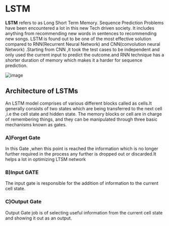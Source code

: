 # LSTM

**LSTM** refers to as Long Short Term Memory. Sequence Prediction Problems have been encountered a lot in this new Tech driven society. It includes anything from recommending new words in sentences to recommending new songs. LSTM is found out to be one of the most effective solution compared to RNN(Recurrent Neural Network) and CNN(convolution neural Network) .Starting from CNN ,it took the test cases to be independent and only used the current input to predict the outcome.and RNN technique has a shorter duration of memory which makes it a harder for sequence 
prediction.

![image](https://user-images.githubusercontent.com/55499361/163659240-23ad94db-8ba5-4e38-b8a4-500c44c7229f.png)

## Architecture of LSTMs
An LSTM model comprises of various different blocks called as cells.It generally consists of two states which are being transferred to the next cell ,i.e the cell state and hidden state. The memory blocks or cell are in charge of remembering things, and they can be manipulated through three basic mechanisms known as gates.

### A)Forget Gate
In this Gate ,when this point is reached the information which is no longer further required in the process any further is dropped out or discarded.It helps a lot in optimizing LTSM network

### B)Input GATE

The input gate is responsible for the addition of information to the current cell state.

### C)Output Gate

Output Gate job is of selecting useful information from the current cell state and showing it out as an output.

